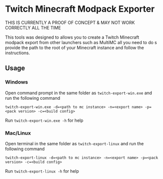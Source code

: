 # Twitch Minecraft Modpack Exporter

THIS IS CURRENTLY A PROOF OF CONCEPT & MAY NOT WORK CORRECTLY ALL THE TIME

This tools was designed to allows you to create a Twitch Minecraft modpack export from other launchers such as MultiMC all you need to do s provide the path to the root of your Minecraft instance and follow the instructions.
## Usage
### Windows
Open command prompt in the same folder as `twitch-export-win.exe` and run the following command

`twitch-export-win.exe -d=<path to mc instance> -n=<export name> -p=<pack version> -c=<build config>`

Run `twitch-export-win.exe -h` for help

### Mac/Linux
Open terminal in the same folder as `twitch-export-linux` and run the following command

`twitch-export-linux -d=<path to mc instance> -n=<export name> -p=<pack version> -c=<build config>`

Run `twitch-export-linux -h` for help
